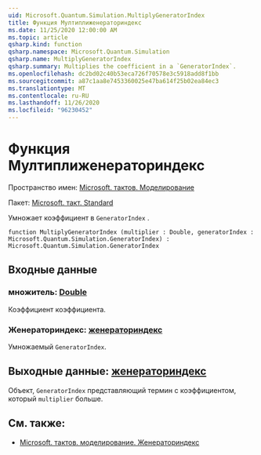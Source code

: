 ```yaml
---
uid: Microsoft.Quantum.Simulation.MultiplyGeneratorIndex
title: Функция Мултиплиженераториндекс
ms.date: 11/25/2020 12:00:00 AM
ms.topic: article
qsharp.kind: function
qsharp.namespace: Microsoft.Quantum.Simulation
qsharp.name: MultiplyGeneratorIndex
qsharp.summary: Multiplies the coefficient in a `GeneratorIndex`.
ms.openlocfilehash: dc2bd02c40b53eca726f70578e3c5918add8f1bb
ms.sourcegitcommit: a87c1aa8e7453360025e47ba614f25b02ea84ec3
ms.translationtype: MT
ms.contentlocale: ru-RU
ms.lasthandoff: 11/26/2020
ms.locfileid: "96230452"
---
```

# <a name="multiplygeneratorindex-function"></a>Функция Мултиплиженераториндекс

Пространство имен: [Microsoft. тактов. Моделирование](xref:Microsoft.Quantum.Simulation)

Пакет: [Microsoft. такт. Standard](https://nuget.org/packages/Microsoft.Quantum.Standard)


Умножает коэффициент в `GeneratorIndex` .

```qsharp
function MultiplyGeneratorIndex (multiplier : Double, generatorIndex : Microsoft.Quantum.Simulation.GeneratorIndex) : Microsoft.Quantum.Simulation.GeneratorIndex
```


## <a name="input"></a>Входные данные

### <a name="multiplier--double"></a>множитель: [Double](xref:microsoft.quantum.lang-ref.double)

Коэффициент коэффициента.


### <a name="generatorindex--generatorindex"></a>Женераториндекс: [женераториндекс](xref:Microsoft.Quantum.Simulation.GeneratorIndex)

Умножаемый `GeneratorIndex`.



## <a name="output--generatorindex"></a>Выходные данные: [женераториндекс](xref:Microsoft.Quantum.Simulation.GeneratorIndex)

Объект, `GeneratorIndex` представляющий термин с коэффициентом, который `multiplier` больше.

## <a name="see-also"></a>См. также:

- [Microsoft. тактов. моделирование. Женераториндекс](xref:Microsoft.Quantum.Simulation.GeneratorIndex)
